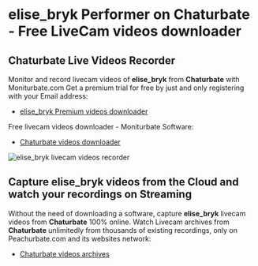 # elise_bryk Performer on Chaturbate - Free LiveCam videos downloader

## Chaturbate Live Videos Recorder

Monitor and record livecam videos of **elise_bryk** from **Chaturbate** with Moniturbate.com
Get a premium trial for free by just and only registering with your Email address:
* [elise_bryk Premium videos downloader](https://moniturbate.com/request-demo-licence-key.html)

Free livecam videos downloader - Moniturbate Software:
* [Chaturbate videos downloader](https://moniturbate.com/moniturbate-download-software.html)

![elise_bryk livecam videos recorder](https://peachurnet.com/templates/moniturbate-software.png)


## Capture elise_bryk videos from the Cloud and watch your recordings on Streaming

Without the need of downloading a software, capture **elise_bryk** livecam videos from **Chaturbate** 100% online.
Watch Livecam archives from **Chaturbate** unlimitedly from thousands of existing recordings, only on Peachurbate.com and its websites network:
* [Chaturbate videos archives](https://peachurnet.com/)